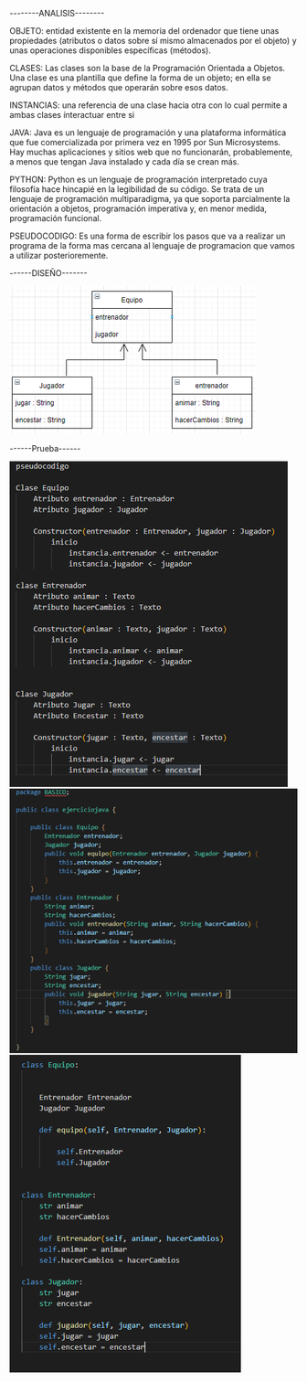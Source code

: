

--------ANALISIS--------

OBJETO: entidad existente en la memoria del ordenador que tiene unas propiedades (atributos o datos sobre sí mismo almacenados por el objeto) y unas operaciones disponibles específicas (métodos).

CLASES: Las clases son la base de la Programación Orientada a Objetos. Una clase es una plantilla que define la forma de un objeto; en ella se agrupan datos y métodos que operarán sobre esos datos.

INSTANCIAS: una referencia de una clase hacia otra con lo cual permite a ambas clases ínteractuar entre si

JAVA: Java es un lenguaje de programación y una plataforma informática que fue comercializada por primera vez en 1995 por Sun Microsystems. Hay muchas aplicaciones y sitios web que no funcionarán, probablemente, a menos que tengan Java instalado y cada día se crean más.

PYTHON: Python es un lenguaje de programación interpretado cuya filosofía hace hincapié en la legibilidad de su código. Se trata de un lenguaje de programación multiparadigma, ya que soporta parcialmente la orientación a objetos, programación imperativa y, en menor medida, programación funcional.

PSEUDOCODIGO: Es una forma de escribir los pasos que va a realizar un programa de la forma mas cercana al lenguaje de programacion que vamos a utilizar posterioremente.


------DISEÑO-------

<img src="uml.PNG" alt="DiseñoUML">

------Prueba------

<img src="Captura.PNG" alt="Pseudocodigo">

<img src="ejerjava.PNG" alt="Pseudocodigo">

<img src="py.PNG" alt="Pseudocodigo">

